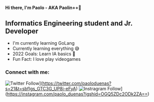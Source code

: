 #### Hi there, I'm Paolo - AKA Paolin++🤙

## Informatics Engineering student and Jr. Developer
- I'm currently learning GoLang
- Currently learning everything 😅
- 2022 Goals: Learn IA basics 🤖
- Fun Fact: I love play videogames



### Connect with me:
![Twitter Follow](https://img.shields.io/badge/Twitter_@paoloduenas-1DA1F2?style=for-the-badge&logo=twitter&logoColor=white)](https://twitter.com/paoloduenas?s=21&t=sbfIgs_GTC3G_UP8i-eFyA)
![Instragram Follow](https://img.shields.io/badge/Instagram_paolo__duenas-E4405F?style=for-the-badge&logo=instagram&logoColor=white)](https://instagram.com/paolo_duenas?igshid=OGQ5ZDc2ODk2ZA==)

#
